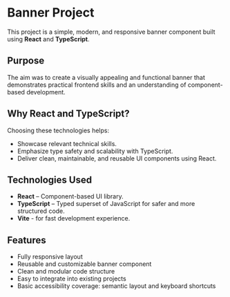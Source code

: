 # Banner Project

This project is a simple, modern, and responsive banner component built using **React** and **TypeScript**.

## Purpose

The aim was to create a visually appealing and functional banner that demonstrates practical frontend skills and an understanding of component-based development.

## Why React and TypeScript?

Choosing these technologies helps:
- Showcase relevant technical skills.
- Emphasize type safety and scalability with TypeScript.
- Deliver clean, maintainable, and reusable UI components using React.

## Technologies Used

- **React** – Component-based UI library.
- **TypeScript** – Typed superset of JavaScript for safer and more structured code.
- **Vite** - for fast development experience.

## Features

- Fully responsive layout
- Reusable and customizable banner component
- Clean and modular code structure
- Easy to integrate into existing projects
- Basic accessibility coverage: semantic layout and keyboard shortcuts
